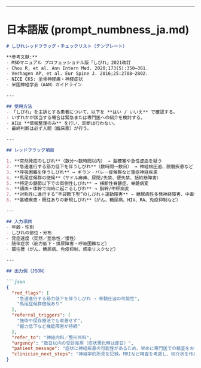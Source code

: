 
---

# 日本語版 (prompt_numbness_ja.md)

```markdown
# しびれレッドフラッグ・チェックリスト（テンプレート）

**参考文献:**  
- MSDマニュアル プロフェッショナル版「しびれ」2021改訂  
- Chou R, et al. Ann Intern Med. 2020;173(5):350–361.  
- Verhagen AP, et al. Eur Spine J. 2016;25:2788–2802.  
- NICE CKS: 坐骨神経痛・神経症状  
- 米国神経学会（AAN）ガイドライン  

---

## 使用方法
- 「しびれ」を主訴とする患者について、以下を **はい / いいえ** で確認する。  
- いずれかが該当する場合は緊急または専門医への紹介を検討する。  
- AIは **情報整理のみ** を行い、診断は行わない。  
- 最終判断は必ず人間（臨床家）が行う。  

---

## レッドフラッグ項目

1. **突然発症のしびれ**（数分〜数時間以内） → 脳梗塞や急性虚血を疑う  
2. **急速進行する筋力低下を伴うしびれ**（数時間〜数日） → 神経根圧迫、脱髄疾患など  
3. **呼吸困難を伴うしびれ** → ギラン・バレー症候群など重症神経疾患  
4. **馬尾症候群の徴候**（サドル麻痺、尿閉/失禁、便失禁、括約筋障害）  
5. **特定の髄節以下での両側性しびれ** → 横断性脊髄症、脊髄病変  
6. **顔面＋体幹で同時に起こるしびれ** → 脳幹/中枢病変  
7. **対称性に進行する“手袋靴下型”のしびれ＋運動障害** → 糖尿病性多発神経障害、中毒性、脱髄疾患など  
8. **基礎疾患・既往ありの新規しびれ**（がん、糖尿病、HIV、RA、免疫抑制など）  

---

## 入力項目
- 年齢・性別  
- しびれの部位・分布  
- 発症速度（突然／亜急性／慢性）  
- 随伴症状（筋力低下・排尿障害・呼吸困難など）  
- 既往歴（がん、糖尿病、免疫抑制、感染リスクなど）  

---

## 出力例（JSON）

```json
{
  "red_flags": [
    "急速進行する筋力低下を伴うしびれ → 脊髄圧迫の可能性",
    "馬尾症候群徴候あり"
  ],
  "referral_triggers": [
    "施術や保存療法でも改善せず",
    "握力低下など機能障害が持続"
  ],
  "refer_to": "神経内科／整形外科",
  "urgency": "数日以内の受診推奨（症状悪化時は即日）",
  "patient_message": "症状に神経疾患の可能性があるため、早めに専門医での精査をおすすめします。",
  "clinician_next_steps": "神経学的所見を記録。MRIなど精査を考慮し、紹介状を作成する。"
}
